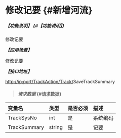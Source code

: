 # 修改记要 {#新增河流}

##### _【功能说明】_ {#【功能说明】}

修改记要

_**【应用场景】**_

修改记要

_**【接口地址】**_

[http://ip:port/TrackAction/Track/](http://ip:port/HMAction/River/AddRiver)SaveTrackSummary

> #### _请求数据_ {#请求数据}

| 变量名 | 类型 | 是否必须 | 描述 |
| :--- | :--- | :--- | :--- |
| TrackSysNo | int | 是 | 系统编码 |
| TrackSummary | string | 是 | 记要 |



